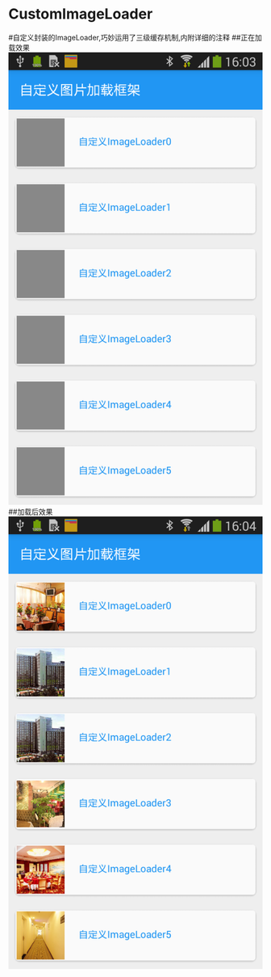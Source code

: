 # CustomImageLoader
#自定义封装的ImageLoader,巧妙运用了三级缓存机制,内附详细的注释
##正在加载效果
![github](https://github.com/MissBears/CustomImageLoader/blob/master/loading.png "github")
##加载后效果
![github](https://github.com/MissBears/CustomImageLoader/blob/master/show.png "github")
